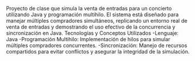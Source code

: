 Proyecto de clase que simula la venta de entradas para un concierto utilizando Java y programación multihilo.
El sistema está diseñado para manejar múltiples compradores simultáneos, replicando un entorno real de venta de entradas
y demostrando el uso efectivo de la concurrencia y sincronización en Java.
Tecnologías y Conceptos Utilizados
-Lenguaje: Java
-Programación Multihilo: Implementación de hilos para simular múltiples compradores concurrentes.
-Sincronización: Manejo de recursos compartidos para evitar conflictos y asegurar la integridad de la simulación.
